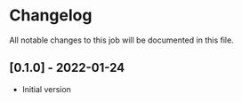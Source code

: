 # Changelog
All notable changes to this job will be documented in this file.

## [0.1.0] - 2022-01-24
* Initial version